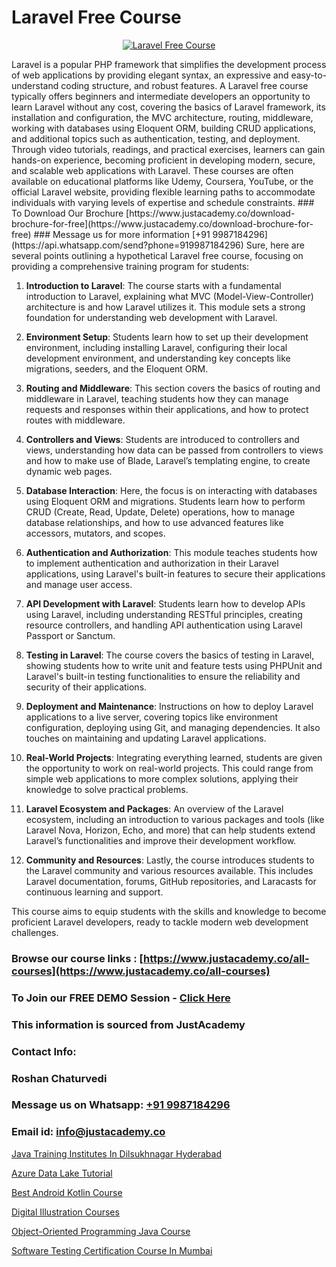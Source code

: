 # Laravel Free Course

<p align="center">
  <a href="https://justacademy.co/course-detail/php-training">
    <img src="https://justacademy.co/storage2/course_image/1676637155_course_image.webp" alt="Laravel Free Course">
  </a>
</p>
Laravel is a popular PHP framework that simplifies the development process of web applications by providing elegant syntax, an expressive and easy-to-understand coding structure, and robust features. A Laravel free course typically offers beginners and intermediate developers an opportunity to learn Laravel without any cost, covering the basics of Laravel framework, its installation and configuration, the MVC architecture, routing, middleware, working with databases using Eloquent ORM, building CRUD applications, and additional topics such as authentication, testing, and deployment. Through video tutorials, readings, and practical exercises, learners can gain hands-on experience, becoming proficient in developing modern, secure, and scalable web applications with Laravel. These courses are often available on educational platforms like Udemy, Coursera, YouTube, or the official Laravel website, providing flexible learning paths to accommodate individuals with varying levels of expertise and schedule constraints.
### To Download Our Brochure [https://www.justacademy.co/download-brochure-for-free](https://www.justacademy.co/download-brochure-for-free)
### Message us for more information [+91 9987184296](https://api.whatsapp.com/send?phone=919987184296)
Sure, here are several points outlining a hypothetical Laravel free course, focusing on providing a comprehensive training program for students:

1) **Introduction to Laravel**: The course starts with a fundamental introduction to Laravel, explaining what MVC (Model-View-Controller) architecture is and how Laravel utilizes it. This module sets a strong foundation for understanding web development with Laravel.

2) **Environment Setup**: Students learn how to set up their development environment, including installing Laravel, configuring their local development environment, and understanding key concepts like migrations, seeders, and the Eloquent ORM.

3) **Routing and Middleware**: This section covers the basics of routing and middleware in Laravel, teaching students how they can manage requests and responses within their applications, and how to protect routes with middleware.

4) **Controllers and Views**: Students are introduced to controllers and views, understanding how data can be passed from controllers to views and how to make use of Blade, Laravel’s templating engine, to create dynamic web pages.

5) **Database Interaction**: Here, the focus is on interacting with databases using Eloquent ORM and migrations. Students learn how to perform CRUD (Create, Read, Update, Delete) operations, how to manage database relationships, and how to use advanced features like accessors, mutators, and scopes.

6) **Authentication and Authorization**: This module teaches students how to implement authentication and authorization in their Laravel applications, using Laravel's built-in features to secure their applications and manage user access.

7) **API Development with Laravel**: Students learn how to develop APIs using Laravel, including understanding RESTful principles, creating resource controllers, and handling API authentication using Laravel Passport or Sanctum.

8) **Testing in Laravel**: The course covers the basics of testing in Laravel, showing students how to write unit and feature tests using PHPUnit and Laravel's built-in testing functionalities to ensure the reliability and security of their applications.

9) **Deployment and Maintenance**: Instructions on how to deploy Laravel applications to a live server, covering topics like environment configuration, deploying using Git, and managing dependencies. It also touches on maintaining and updating Laravel applications.

10) **Real-World Projects**: Integrating everything learned, students are given the opportunity to work on real-world projects. This could range from simple web applications to more complex solutions, applying their knowledge to solve practical problems.

11) **Laravel Ecosystem and Packages**: An overview of the Laravel ecosystem, including an introduction to various packages and tools (like Laravel Nova, Horizon, Echo, and more) that can help students extend Laravel’s functionalities and improve their development workflow.

12) **Community and Resources**: Lastly, the course introduces students to the Laravel community and various resources available. This includes Laravel documentation, forums, GitHub repositories, and Laracasts for continuous learning and support.

This course aims to equip students with the skills and knowledge to become proficient Laravel developers, ready to tackle modern web development challenges.

### Browse our course links : [https://www.justacademy.co/all-courses](https://www.justacademy.co/all-courses) 
### To Join our FREE DEMO Session - [Click Here](https://www.justacademy.co/register-for-course-demo)


### This information is sourced from JustAcademy
### Contact Info:
### Roshan Chaturvedi
### Message us on Whatsapp: [+91 9987184296](https://api.whatsapp.com/send?phone=919987184296)
### Email id: [info@justacademy.co](mailto:info@justacademy.co)
                
[Java Training Institutes In Dilsukhnagar Hyderabad](https://www.linkedin.com/pulse/java-training-institutes-dilsukhnagar-hyderabad-dbsae?trackingId=Q0y2AJK4XMaAB5GvV7heMQ%3D%3D&lipi=urn%3Ali%3Apage%3Ad_flagship3_company_admin%3BvVOqf8C4SxiY2jOCpJpYGg%3D%3D)

[Azure Data Lake Tutorial](https://www.linkedin.com/pulse/azure-data-lake-tutorial-justacademy-9xaqe?trackingId=%2BraN1AJLQ0Esg%2FaVt5Uhzg%3D%3D&lipi=urn%3Ali%3Apage%3Ad_flagship3_company_admin%3BDtPVLJNkTC2k0tm5uH%2FP7w%3D%3D)

[Best Android Kotlin Course](https://medium.com/@shivamja27/best-android-kotlin-course-46923b560143)

[Digital Illustration Courses](https://medium.com/@mahi3106/digital-illustration-courses-efc601a700a8)

[Object-Oriented Programming Java Course](https://justacademyin.github.io/justacademy/object-oriented-programming-java-course)

[Software Testing Certification Course In Mumbai](https://justacademyin.github.io/justacademy/software-testing-certification-course-in-mumbai)

